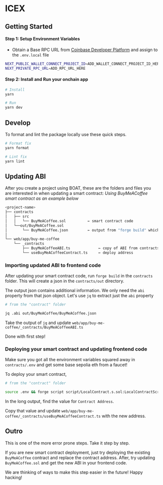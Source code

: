 # ICEX

## Getting Started

#### Step 1: Setup Environment Variables

- Obtain a Base RPC URL from [Coinbase Developer Platform](https://www.coinbase.com/developer-platform/products/base-node?utm_source=boat) and assign to the `.env.local` file

```bash
NEXT_PUBLIC_WALLET_CONNECT_PROJECT_ID=ADD_WALLET_CONNECT_PROJECT_ID_HERE
NEXT_PRIVATE_RPC_URL=ADD_RPC_URL_HERE
```

#### Step 2: Install and Run your onchain app

```bash
# Install
yarn

# Run
yarn dev
```

## Develop

To format and lint the package locally use these quick steps.

```bash
# Format fix
yarn format

# Lint fix
yarn lint
```

## Updating ABI

After you create a project using BOAT, these are the folders and files you are interested in when updating a smart contract:
_Using BuyMeACoffee smart contract as an example below_

```bash
<project-name>
├── contracts
│   ├── src
│   │   └── BuyMeACoffee.sol          ← smart contract code
│   └──out/BuyMeACoffee.sol
│       └── BuyMeACoffee.json         ← output from "forge build" which contains the updated ABI
│
└── web/app/buy-me-coffee
    └── _contracts
        ├── BuyMeACoffeeABI.ts             ← copy of ABI from contracts/out/BuyMeACoffee.json
        └── useBuyMeACoffeeContract.ts     ← deploy address
```

### Importing updated ABI to frontend code

After updating your smart contract code, run `forge build` in the `contracts` folder. This will create a json in the `contracts/out` directory.

The output json contains additional information. We only need the `abi` property from that json object. Let's use `jq` to extract just the `abi` property

```bash
# from the "contract" folder

jq .abi out/BuyMeACoffee/BuyMeACoffee.json
```

Take the output of `jq` and update `web/app/buy-me-coffee/_contracts/BuyMeACoffeeABI.ts`

Done with first step!

### Deploying your smart contract and updating frontend code

Make sure you got all the environment variables squared away in `contracts/.env` and get some base sepolia eth from a faucet!

To deploy your smart contract,

```bash
# from the "contract" folder

source .env && forge script script/LocalContract.s.sol:LocalContractScript  --broadcast --rpc-url https://sepolia.base.org
```

In the long output, find the value for `Contract Address`.

Copy that value and update `web/app/buy-me-coffee/_contracts/useBuyMeACoffeeContract.ts` with the new address.

## Outro

This is one of the more error prone steps. Take it step by step.

If you are new smart contract deployment, just try deploying the existing `BuyMeACoffee` contract and replace the contract address. After, try updating `BuyMeACoffee.sol` and get the new ABI in your frontend code.

We are thinking of ways to make this step easier in the future! Happy hacking!
